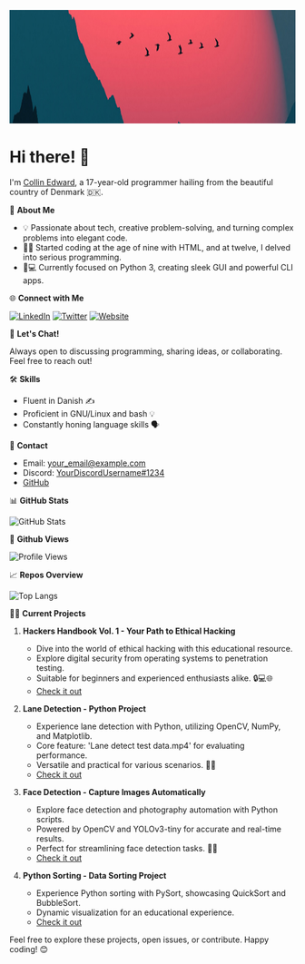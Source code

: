 <!-- Profile Image -->
<p align="center">
  <img src="1400x300.jpg" alt="Profile" width="1400" height="200">
</p>

# Hi there! 👋

I'm [Collin Edward](https://github.com/CollinEdward), a 17-year-old programmer hailing from the beautiful country of Denmark 🇩🇰. 

🚀 **About Me**

- 💡 Passionate about tech, creative problem-solving, and turning complex problems into elegant code.
- 👨‍💻 Started coding at the age of nine with HTML, and at twelve, I delved into serious programming.
- 📱💻 Currently focused on Python 3, creating sleek GUI and powerful CLI apps.

🌐 **Connect with Me**

[![LinkedIn](https://img.shields.io/badge/-LinkedIn-blue?style=flat-square&logo=LinkedIn&logoColor=white)](your_linkedin_profile)
[![Twitter](https://img.shields.io/badge/-Twitter-1DA1F2?style=flat-square&logo=Twitter&logoColor=white)](your_twitter_profile)
[![Website](https://img.shields.io/badge/-Website-4285F4?style=flat-square&logo=Google-Chrome&logoColor=white)](your_website_link)

💬 **Let's Chat!**

Always open to discussing programming, sharing ideas, or collaborating. Feel free to reach out!

🛠️ **Skills**

- Fluent in Danish ✍️
- Proficient in GNU/Linux and bash 💡
- Constantly honing language skills 🗣️

📧 **Contact**

- Email: [your_email@example.com](mailto:your_email@example.com)
- Discord: [YourDiscordUsername#1234](your_discord_link)
- [GitHub](https://github.com/CollinEdward)
  
📊 **GitHub Stats**

![GitHub Stats](https://github-readme-stats.vercel.app/api?username=CollinEdward&show_icons=true&hide=issues&hide_border=true&count_private=true&theme=dark)

👀 **Github Views**

![Profile Views](https://komarev.com/ghpvc/?username=CollinEdward)

📈 **Repos Overview**

![Top Langs](https://github-readme-stats.vercel.app/api/top-langs/?username=CollinEdward&layout=compact&hide_border=true&theme=dark)

👨‍💻 **Current Projects**

1. **Hackers Handbook Vol. 1 - Your Path to Ethical Hacking**
   - Dive into the world of ethical hacking with this educational resource.
   - Explore digital security from operating systems to penetration testing.
   - Suitable for beginners and experienced enthusiasts alike. 🔒💻🌐
   - [Check it out](https://github.com/CollinEdward/hackers-handbook)

2. **Lane Detection - Python Project**
   - Experience lane detection with Python, utilizing OpenCV, NumPy, and Matplotlib.
   - Core feature: 'Lane detect test data.mp4' for evaluating performance.
   - Versatile and practical for various scenarios. 🚗👀
   - [Check it out](https://github.com/CollinEdward/lane-detection)

3. **Face Detection - Capture Images Automatically**
   - Explore face detection and photography automation with Python scripts.
   - Powered by OpenCV and YOLOv3-tiny for accurate and real-time results.
   - Perfect for streamlining face detection tasks. 📸👤
   - [Check it out](https://github.com/CollinEdward/face-detection)

4. **Python Sorting - Data Sorting Project**
   - Experience Python sorting with PySort, showcasing QuickSort and BubbleSort.
   - Dynamic visualization for an educational experience.
   - [Check it out](https://github.com/CollinEdward/python-sorting)

Feel free to explore these projects, open issues, or contribute. Happy coding! 😊
